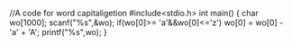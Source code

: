 //A code for word capitaligetion
#include<stdio.h>
int main()
{
    char wo[1000];
    scanf("%s",&wo);
if(wo[0]>= 'a'&&wo[0]<='z')
    wo[0] = wo[0] - 'a' + 'A';
    printf("%s",wo);
}
